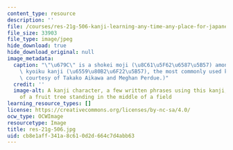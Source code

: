 ```yaml
---
content_type: resource
description: ''
file: /courses/res-21g-506-kanji-learning-any-time-any-place-for-japanese-vi-spring-2021/cb8e1aff341a8c610d2d664c7d4abb63_res-21g-506.jpg
file_size: 33903
file_type: image/jpeg
hide_download: true
hide_download_original: null
image_metadata:
  caption: "\"\u679C\" is a shokei moji (\u8C61\u5F62\u6587\u5B57) among the 1026\
    \ kyoiku kanji (\u6559\u80B2\u6F22\u5B57), the most commonly used kanji. (Image\
    \ courtesy of Takako Aikawa and Meghan Perdue.)"
  credit: ''
  image-alt: A kanji character, a few written phrases using this kanji, and an illustration
    of a fruit tree standing in the middle of a field
learning_resource_types: []
license: https://creativecommons.org/licenses/by-nc-sa/4.0/
ocw_type: OCWImage
resourcetype: Image
title: res-21g-506.jpg
uid: cb8e1aff-341a-8c61-0d2d-664c7d4abb63
---
```

